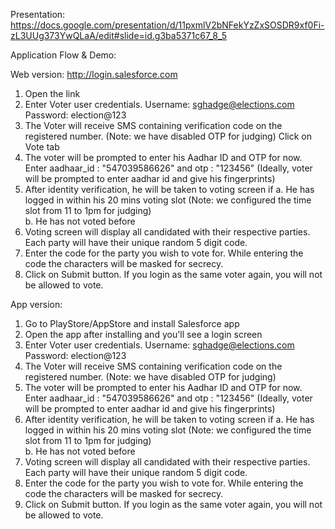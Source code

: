 Presentation: https://docs.google.com/presentation/d/11pxmlV2bNFekYzZxSOSDR9xf0Fi-zL3UUg373YwQLaA/edit#slide=id.g3ba5371c67_8_5

Application Flow & Demo:

Web version: http://login.salesforce.com
1. Open the link
2. Enter Voter user credentials. 
	Username: sghadge@elections.com
	Password: election@123
4. The Voter will receive SMS containing verification code on the registered number. (Note: we have disabled OTP for judging)
	Click on Vote tab
5. The voter will be prompted to enter his Aadhar ID and OTP for now. 
	Enter aadhaar_id : "547039586626" and otp : "123456" 
	(Ideally, voter will be prompted to enter aadhar id and give his fingerprints)
6. After identity verification, he will be taken to voting screen if 
	a. He has logged in within his 20 mins voting slot (Note: we configured the time slot from 11 to 1pm for judging)	
	b. He has not voted before
7. Voting screen will display all candidated with their respective parties. Each party will have their unique random 5 digit code.
8. Enter the code for the party you wish to vote for. While entering the code the characters will be masked for secrecy.
9. Click on Submit button. 
If you login as the same voter again, you will not be allowed to vote.


App version:
1. Go to PlayStore/AppStore and install Salesforce app
2.	Open the app after installing and you'll see a login screen
3.	Enter Voter user credentials. 
	Username: sghadge@elections.com
	Password: election@123
4.	The Voter will receive SMS containing verification code on the registered number. (Note: we have disabled OTP for judging)
5.	The voter will be prompted to enter his Aadhar ID and OTP for now. Enter aadhaar_id : "547039586626" and otp : "123456" 
	(Ideally, voter will be prompted to enter aadhar id and give his fingerprints)
6.	After identity verification, he will be taken to voting screen if 
	a. He has logged in within his 20 mins voting slot (Note: we configured the time slot from 11 to 1pm for judging)	
	b. He has not voted before
7. Voting screen will display all candidated with their respective parties. Each party will have their unique random 5 digit code.
8. Enter the code for the party you wish to vote for. While entering the code the characters will be masked for secrecy.
9. Click on Submit button. 
If you login as the same voter again, you will not be allowed to vote.
